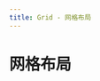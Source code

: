 ```yaml
---
title: Grid - 网格布局
---
```

# 网格布局
<ClientOnly>
  <grid-demo1></grid-demo1>
</ClientOnly>

<ClientOnly>
  <grid-demo2></grid-demo2>
</ClientOnly>

<ClientOnly>
  <grid-demo3></grid-demo3>
</ClientOnly>

<ClientOnly>
  <grid-demo4></grid-demo4>
</ClientOnly>

